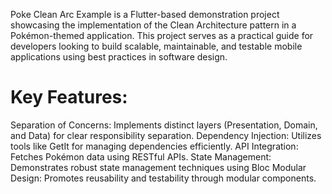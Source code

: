 Poke Clean Arc Example is a Flutter-based demonstration project showcasing the implementation of the Clean Architecture pattern in a Pokémon-themed application.
This project serves as a practical guide for developers looking to build scalable, maintainable, and testable mobile applications using best practices in software design.

# Key Features:

Separation of Concerns: Implements distinct layers (Presentation, Domain, and Data) for clear responsibility separation.
Dependency Injection: Utilizes tools like GetIt for managing dependencies efficiently.
API Integration: Fetches Pokémon data using RESTful APIs.
State Management: Demonstrates robust state management techniques using Bloc
Modular Design: Promotes reusability and testability through modular components.

